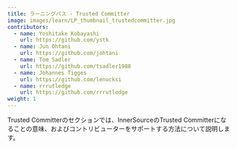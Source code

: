 ```yaml
---
title: ラーニングパス - Trusted Committer
image: images/learn/LP_thumbnail_trustedcommitter.jpg
contributors:
  - name: Yoshitake Kobayashi
    url: https://github.com/ystk
  - name: Jun Ohtani
    url: https://github.com/johtani
  - name: Tom Sadler
    url: https://github.com/tsadler1988
  - name: Johannes Tigges
    url: https://github.com/lenucksi
  - name: rrrutledge
    url: https://github.com/rrrutledge
weight: 1
---
```


Trusted Committerのセクションでは、InnerSourceのTrusted Committerになることの意味、およびコントリビューターをサポートする方法について説明します。

<!--- This file autogenerated from https://github.com/InnerSourceCommons/InnerSourceLearningPath/blob/main/scripts -->